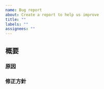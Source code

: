 ```yaml
---
name: Bug report
about: Create a report to help us improve
title: ""
labels: ""
assignees: ""
---
```


## 概要

### 原因

### 修正方針
